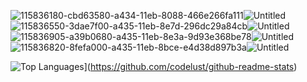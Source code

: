 ![115836180-cbd63580-a434-11eb-8088-466e266fa111](https://user-images.githubusercontent.com/83002941/115837648-713dd900-a436-11eb-84e6-910de6dafe00.jpg)![Untitled](https://user-images.githubusercontent.com/83002941/115856608-55443280-a44a-11eb-9b5e-2829429be4b0.png)![115836550-3dae7f00-a435-11eb-8e7d-296dc29a84cb](https://user-images.githubusercontent.com/83002941/115837669-769b2380-a436-11eb-992f-e43c9858708e.jpg)![Untitled](https://user-images.githubusercontent.com/83002941/115856618-583f2300-a44a-11eb-9623-15a641e33ed0.png)![115836905-a39b0680-a435-11eb-8e3a-9d93e368be78](https://user-images.githubusercontent.com/83002941/115837687-7c910480-a436-11eb-8cb8-005637d66fd1.jpg)![Untitled](https://user-images.githubusercontent.com/83002941/115856628-5b3a1380-a44a-11eb-8388-ce437c0b92d7.png)![115836820-8fefa000-a435-11eb-8bce-e4d38d897b3a](https://user-images.githubusercontent.com/83002941/115837701-80248b80-a436-11eb-9dd5-2cc441578f6c.jpg)![Untitled](https://user-images.githubusercontent.com/83002941/115856641-5e350400-a44a-11eb-882d-06353419fc61.png)


![Top Languages](https://github-readme-stats.vercel.app/api/top-langs/?username=codelust)](https://github.com/codelust/github-readme-stats)




